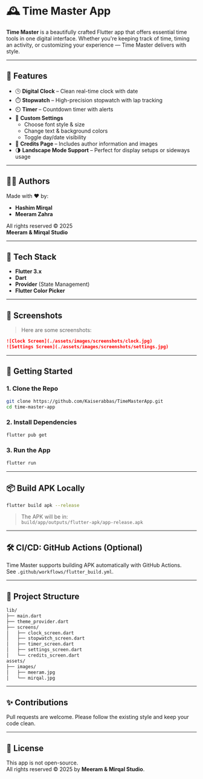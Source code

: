 # 🕰️ Time Master App

**Time Master** is a beautifully crafted Flutter app that offers essential time tools in one digital interface. Whether you're keeping track of time, timing an activity, or customizing your experience — Time Master delivers with style.

---

## 📱 Features

- 🕒 **Digital Clock** – Clean real-time clock with date
- ⏱️ **Stopwatch** – High-precision stopwatch with lap tracking
- ⏲️ **Timer** – Countdown timer with alerts
- 🎨 **Custom Settings**
  - Choose font style & size  
  - Change text & background colors  
  - Toggle day/date visibility
- 📜 **Credits Page** – Includes author information and images
- 🌗 **Landscape Mode Support** – Perfect for display setups or sideways usage

---

## 🧑‍🎨 Authors

Made with ❤️ by:

- **Hashim Mirqal**
- **Meeram Zahra**

All rights reserved © 2025  
**Meeram & Mirqal Studio**

---

## 🔧 Tech Stack

- **Flutter 3.x**
- **Dart**
- **Provider** (State Management)
- **Flutter Color Picker**

---

## 📸 Screenshots

> Here are some screenshots:
```md
![Clock Screen](./assets/images/screenshots/clock.jpg)
![Settings Screen](./assets/images/screenshots/settings.jpg)
```

---

## 🚀 Getting Started

### 1. Clone the Repo

```bash
git clone https://github.com/Kaiserabbas/TimeMasterApp.git
cd time-master-app
```

### 2. Install Dependencies

```bash
flutter pub get
```

### 3. Run the App

```bash
flutter run
```

---

## 📦 Build APK Locally

```bash
flutter build apk --release
```

> The APK will be in:  
`build/app/outputs/flutter-apk/app-release.apk`

---

## 🛠️ CI/CD: GitHub Actions (Optional)

Time Master supports building APK automatically with GitHub Actions.  
See `.github/workflows/flutter_build.yml`.

---

## 📁 Project Structure

```bash
lib/
├── main.dart
├── theme_provider.dart
├── screens/
│   ├── clock_screen.dart
│   ├── stopwatch_screen.dart
│   ├── timer_screen.dart
│   ├── settings_screen.dart
│   └── credits_screen.dart
assets/
├── images/
│   ├── meeram.jpg
│   └── mirqal.jpg
```

---

## ✨ Contributions

Pull requests are welcome. Please follow the existing style and keep your code clean.

---

## 📄 License

This app is not open-source.  
All rights reserved © 2025 by **Meeram & Mirqal Studio**.

